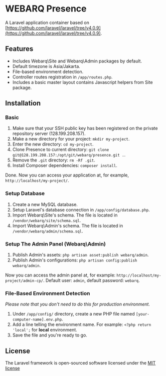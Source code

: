 # WEBARQ Presence

A Laravel application container based on [https://github.com/laravel/laravel/tree/v4.0.9](https://github.com/laravel/laravel/tree/v4.0.9).

## Features

* Includes Webarq\Site and Webarq\Admin packages by default.
* Default timezone is Asia/Jakarta.
* File-based environment detection.
* Controller routes registration in `/app/routes.php`.
* Includes a basic master layout contains Javascript helpers from Site package. 

## Installation

### Basic

1. Make sure that your SSH public key has been registered on the private repository server (128.199.208.157).
2. Make a new directory for your project: `mkdir my-project`.
3. Enter the new directory: `cd my-project`.
4. Clone Presence to current directory: `git clone git@128.199.208.157:/opt/git/webarq/presence.git .`.
5. Remove the `.git` directory: `rm -Rf .git`.
6. Install Composer dependencies: `composer install`.

Done. Now you can access your application at, for example, `http://localhost/my-project/`.

### Setup Database

1. Create a new MySQL database.
2. Setup Laravel's database connection in `/app/config/database.php`.
3. Import Webarq\Site's schema. The file is located in `/vendor/webarq/site/schema.sql`.
4. Import Webarq\Admin's schema. The file is located in `/vendor/webarq/admin/schema.sql`. 

### Setup The Admin Panel (Webarq\Admin)

1. Publish Admin's assets: `php artisan asset:publish webarq/admin`.
2. Publish Admin's configurations: `php artisan config:publish webarq/admin`.

Now you can access the admin panel at, for example: `http://localhost/my-project/admin-cp/`. Default user: `admin`, default password: `webarq`.

### File-Based Environment Detection

*Please note that you don't need to do this for production environment.*

1. Under `/app/config/` directory, create a new PHP file named `[your-computer-name].env.php`.
2. Add a line telling the environment name. For example: `<?php return 'local';` for **local** environment.
3. Save the file and you're ready to go.

## License

The Laravel framework is open-sourced software licensed under the [MIT license](http://opensource.org/licenses/MIT)